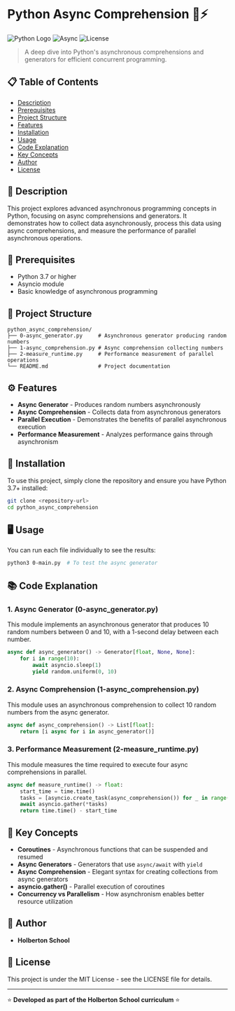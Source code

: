 # Python Async Comprehension 🐍⚡

![Python Logo](https://img.shields.io/badge/python-v3.7%2B-blue?logo=python)
![Async](https://img.shields.io/badge/Async-Comprehension-yellow)
![License](https://img.shields.io/badge/license-MIT-green)

> A deep dive into Python's asynchronous comprehensions and generators for efficient concurrent programming.

## 📋 Table of Contents

- [Description](#-description)
- [Prerequisites](#-prerequisites)
- [Project Structure](#-project-structure)
- [Features](#-features)
- [Installation](#-installation)
- [Usage](#-usage)
- [Code Explanation](#-code-explanation)
- [Key Concepts](#-key-concepts)
- [Author](#-author)
- [License](#-license)

## 📝 Description

This project explores advanced asynchronous programming concepts in Python, focusing on async comprehensions and generators. It demonstrates how to collect data asynchronously, process this data using async comprehensions, and measure the performance of parallel asynchronous operations.

## 🔧 Prerequisites

- Python 3.7 or higher
- Asyncio module
- Basic knowledge of asynchronous programming

## 📁 Project Structure

```
python_async_comprehension/
├── 0-async_generator.py     # Asynchronous generator producing random numbers
├── 1-async_comprehension.py # Async comprehension collecting numbers
├── 2-measure_runtime.py     # Performance measurement of parallel operations
└── README.md                # Project documentation
```

## ⚙️ Features

- **Async Generator** - Produces random numbers asynchronously
- **Async Comprehension** - Collects data from asynchronous generators
- **Parallel Execution** - Demonstrates the benefits of parallel asynchronous execution
- **Performance Measurement** - Analyzes performance gains through asynchronism

## 🚀 Installation

To use this project, simply clone the repository and ensure you have Python 3.7+ installed:

```bash
git clone <repository-url>
cd python_async_comprehension
```

## 🖥️ Usage

You can run each file individually to see the results:

```bash
python3 0-main.py  # To test the async generator
```

## 📚 Code Explanation

### 1. Async Generator (0-async_generator.py)

This module implements an asynchronous generator that produces 10 random numbers between 0 and 10, with a 1-second delay between each number.

```python
async def async_generator() -> Generator[float, None, None]:
    for i in range(10):
        await asyncio.sleep(1)
        yield random.uniform(0, 10)
```

### 2. Async Comprehension (1-async_comprehension.py)

This module uses an asynchronous comprehension to collect 10 random numbers from the async generator.

```python
async def async_comprehension() -> List[float]:
    return [i async for i in async_generator()]
```

### 3. Performance Measurement (2-measure_runtime.py)

This module measures the time required to execute four async comprehensions in parallel.

```python
async def measure_runtime() -> float:
    start_time = time.time()
    tasks = [asyncio.create_task(async_comprehension()) for _ in range(4)]
    await asyncio.gather(*tasks)
    return time.time() - start_time
```

## 🔑 Key Concepts

- **Coroutines** - Asynchronous functions that can be suspended and resumed
- **Async Generators** - Generators that use `async/await` with `yield`
- **Async Comprehension** - Elegant syntax for creating collections from async generators
- **asyncio.gather()** - Parallel execution of coroutines
- **Concurrency vs Parallelism** - How asynchronism enables better resource utilization

## 👤 Author

- **Holberton School**

## 📄 License

This project is under the MIT License - see the LICENSE file for details.

---

⭐ **Developed as part of the Holberton School curriculum** ⭐
